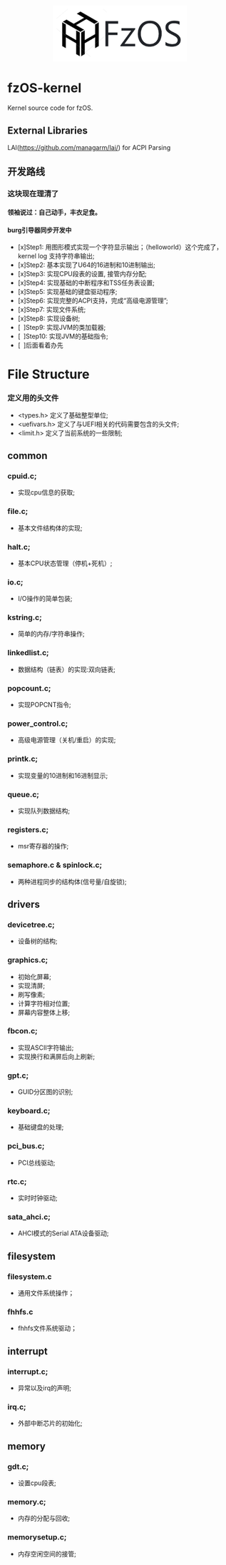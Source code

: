 <div align="center"><img src="logo.png" style="zoom:75%;" /></div>

# fzOS-kernel

Kernel source code for fzOS.

## External Libraries

LAI(https://github.com/managarm/lai/) for ACPI Parsing

## 开发路线
### 这块现在理清了
#### 领袖说过：自己动手，丰衣足食。
#### burg引导器同步开发中

+ [x]Step1: 用图形模式实现一个字符显示输出；（helloworld）这个完成了，kernel log 支持字符串输出;
+ [x]Step2: 基本实现了U64的16进制和10进制输出;
+ [x]Step3: 实现CPU段表的设置, 接管内存分配;
+ [x]Step4: 实现基础的中断程序和TSS任务表设置;
+ [x]Step5: 实现基础的键盘驱动程序;
+ [x]Step6: 实现完整的ACPI支持，完成“高级电源管理”;
+ [x]Step7: 实现文件系统;
+ [x]Step8: 实现设备树;
+ [&ensp;]Step9: 实现JVM的类加载器;
+ [&ensp;]Step10: 实现JVM的基础指令;
+ [&ensp;]后面看着办先

# File Structure

### 定义用的头文件

+ <types.h> 定义了基础整型单位;
+ <uefivars.h> 定义了与UEFI相关的代码需要包含的头文件;
+ <limit.h> 定义了当前系统的一些限制;

## common

### cpuid.c;
+ 实现cpu信息的获取;

### file.c;
+ 基本文件结构体的实现;

### halt.c;
+ 基本CPU状态管理（停机+死机）;

### io.c;
+ I/O操作的简单包装;

### kstring.c;
+ 简单的内存/字符串操作;

### linkedlist.c;
+ 数据结构（链表）的实现:双向链表;

### popcount.c;
+ 实现POPCNT指令;

### power_control.c;
+ 高级电源管理（关机/重启）的实现;

### printk.c;
+ 实现变量的10进制和16进制显示;

### queue.c;
+ 实现队列数据结构;

### registers.c;
+ msr寄存器的操作;

### semaphore.c & spinlock.c;
+ 两种进程同步的结构体(信号量/自旋锁);

## drivers

### devicetree.c;
+ 设备树的结构;

### graphics.c;
+ 初始化屏幕;
+ 实现清屏;
+ 刷写像素;
+ 计算字符相对位置;
+ 屏幕内容整体上移;

### fbcon.c;
+ 实现ASCII字符输出;
+ 实现换行和满屏后向上刷新;

### gpt.c;
+ GUID分区图的识别;

### keyboard.c;
+ 基础键盘的处理;

### pci_bus.c;
+ PCI总线驱动;

### rtc.c;
+ 实时时钟驱动;

### sata_ahci.c;
+ AHCI模式的Serial ATA设备驱动;

## filesystem

### filesystem.c
+ 通用文件系统操作；

### fhhfs.c
+ fhhfs文件系统驱动；

## interrupt

### interrupt.c;
+ 异常以及irq的声明;

### irq.c;
+ 外部中断芯片的初始化;

## memory

### gdt.c;
+ 设置cpu段表;

### memory.c;
+ 内存的分配与回收;

### memorysetup.c;
+ 内存空闲空间的接管;
